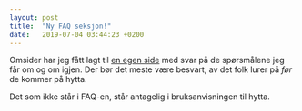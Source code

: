 ```yaml
---
layout: post
title:  "Ny FAQ seksjon!"
date:   2019-07-04 03:44:23 +0200
---
```

<!--categories: prosjekt diy-->

Omsider har jeg fått lagt til [en egen side](/faq) med svar på de spørsmålene
jeg får om og om igjen. Der bør det meste være besvart, av det folk lurer på
_før_ de kommer på hytta.

Det som ikke står i FAQ-en, står antagelig i bruksanvisningen til hytta.
